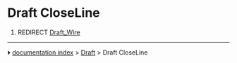 # Draft CloseLine
1.  REDIRECT [Draft_Wire](Draft_Wire.md)



---
⏵ [documentation index](../README.md) > [Draft](Draft_Workbench.md) > Draft CloseLine
